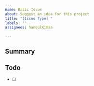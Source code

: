 ```yaml
---
name: Basic Issue
about: Suggest an idea for this project
title: "[Issue Type] "
labels: ''
assignees: haneulKimaa

---
```


## Summary



## Todo
- [ ]
